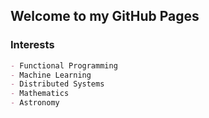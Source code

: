 ## Welcome to my GitHub Pages

### Interests
```markdown
- Functional Programming
- Machine Learning
- Distributed Systems
- Mathematics
- Astronomy
```

